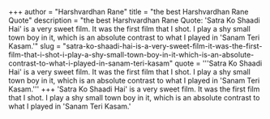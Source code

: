 +++
author = "Harshvardhan Rane"
title = "the best Harshvardhan Rane Quote"
description = "the best Harshvardhan Rane Quote: 'Satra Ko Shaadi Hai' is a very sweet film. It was the first film that I shot. I play a shy small town boy in it, which is an absolute contrast to what I played in 'Sanam Teri Kasam.'"
slug = "satra-ko-shaadi-hai-is-a-very-sweet-film-it-was-the-first-film-that-i-shot-i-play-a-shy-small-town-boy-in-it-which-is-an-absolute-contrast-to-what-i-played-in-sanam-teri-kasam"
quote = '''Satra Ko Shaadi Hai' is a very sweet film. It was the first film that I shot. I play a shy small town boy in it, which is an absolute contrast to what I played in 'Sanam Teri Kasam.'''
+++
'Satra Ko Shaadi Hai' is a very sweet film. It was the first film that I shot. I play a shy small town boy in it, which is an absolute contrast to what I played in 'Sanam Teri Kasam.'

